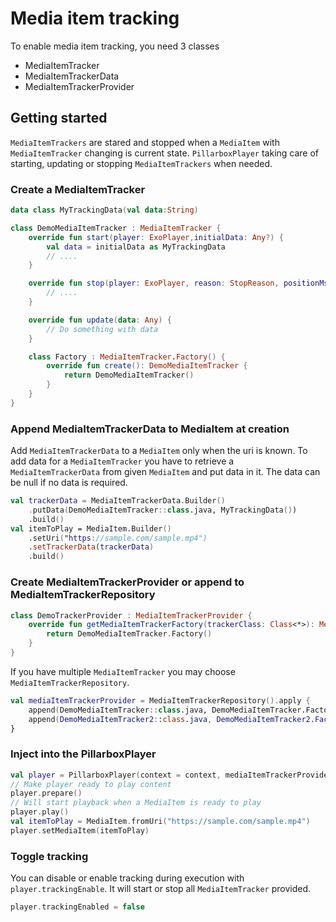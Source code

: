 # Media item tracking

To enable media item tracking, you need 3 classes

- MediaItemTracker
- MediaItemTrackerData
- MediaItemTrackerProvider

## Getting started

`MediaItemTrackers` are stared and stopped when a `MediaItem` with `MediaItemTracker` changing is current state.
`PillarboxPlayer` taking care of starting, updating or stopping `MediaItemTrackers` when needed.

### Create a MediaItemTracker

```kotlin
data class MyTrackingData(val data:String)

class DemoMediaItemTracker : MediaItemTracker {
    override fun start(player: ExoPlayer,initialData: Any?) {
        val data = initialData as MyTrackingData
        // ....
    }

    override fun stop(player: ExoPlayer, reason: StopReason, positionMs: Long) {
        // ....
    }

    override fun update(data: Any) {
        // Do something with data
    }

    class Factory : MediaItemTracker.Factory() {
        override fun create(): DemoMediaItemTracker {
            return DemoMediaItemTracker()
        }
    }
}
```

### Append MediaItemTrackerData to MediaItem at creation

Add `MediaItemTrackerData` to a `MediaItem` only when the uri is known. To add data for a `MediaItemTracker` you have to retrieve
a `MediaItemTrackerData`
from given `MediaItem` and put data in it. The data can be null if no data is required.

```kotlin
val trackerData = MediaItemTrackerData.Builder()
    .putData(DemoMediaItemTracker::class.java, MyTrackingData())
    .build()
val itemToPlay = MediaItem.Builder()
    .setUri("https://sample.com/sample.mp4")
    .setTrackerData(trackerData)
    .build()
```

### Create MediaItemTrackerProvider or append to MediaItemTrackerRepository

```kotlin
class DemoTrackerProvider : MediaItemTrackerProvider {
    override fun getMediaItemTrackerFactory(trackerClass: Class<*>): MediaItemTracker.Factory {
        return DemoMediaItemTracker.Factory()
    }
}
```

If you have multiple `MediaItemTracker` you may choose `MediaItemTrackerRepository`.

```kotlin
val mediaItemTrackerProvider = MediaItemTrackerRepository().apply {
    append(DemoMediaItemTracker::class.java, DemoMediaItemTracker.Factory())
    append(DemoMediaItemTracker2::class.java, DemoMediaItemTracker2.Factory())
}
```

### Inject into the PillarboxPlayer

```kotlin
val player = PillarboxPlayer(context = context, mediaItemTrackerProvider = mediaItemTrackerProvider)
// Make player ready to play content
player.prepare()
// Will start playback when a MediaItem is ready to play
player.play()
val itemToPlay = MediaItem.fromUri("https://sample.com/sample.mp4")
player.setMediaItem(itemToPlay)
```

### Toggle tracking

You can disable or enable tracking during execution with `player.trackingEnable`. It will start or stop all `MediaItemTracker` provided.

```kotlin
player.trackingEnabled = false
```

